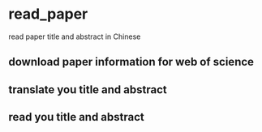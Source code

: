 # read_paper
read paper title and abstract in Chinese


## download paper information for web of science


## translate you title and abstract


## read you title and abstract

